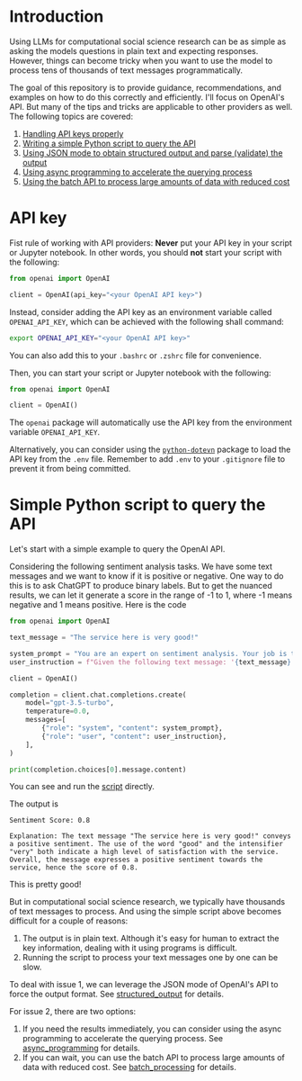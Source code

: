 # Introduction

Using LLMs for computational social science research can be as simple as asking the models questions in plain text and expecting responses.
However, things can become tricky when you want to use the model to process tens of thousands of text messages programmatically.

The goal of this repository is to provide guidance, recommendations, and examples on how to do this correctly and efficiently.
I'll focus on OpenAI's API.
But many of the tips and tricks are applicable to other providers as well.
The following topics are covered:

1. [Handling API keys properly](#api-key)
1. [Writing a simple Python script to query the API](#simple-python-script-to-query-the-api)
1. [Using JSON mode to obtain structured output and parse (validate) the output](/structured_output)
1. [Using async programming to accelerate the querying process](/async_programming)
1. [Using the batch API to process large amounts of data with reduced cost](/batch_processing)

# API key

Fist rule of working with API providers: **Never** put your API key in your script or Jupyter notebook.
In other words, you should **not** start your script with the following:

```python
from openai import OpenAI

client = OpenAI(api_key="<your OpenAI API key>")
```

Instead, consider adding the API key as an environment variable called `OPENAI_API_KEY`, which can be achieved with the following shall command:

```bash
export OPENAI_API_KEY="<your OpenAI API key>"
```
You can also add this to your `.bashrc` or `.zshrc` file for convenience.

Then, you can start your script or Jupyter notebook with the following:

```python
from openai import OpenAI

client = OpenAI()
```

The `openai` package will automatically use the API key from the environment variable `OPENAI_API_KEY`.

Alternatively, you can consider using the [`python-dotevn`](https://github.com/theskumar/python-dotenv) package to load the API key from the `.env` file.
Remember to add `.env` to your `.gitignore` file to prevent it from being committed.

# Simple Python script to query the API

Let's start with a simple example to query the OpenAI API.

Considering the following sentiment analysis tasks.
We have some text messages and we want to know if it is positive or negative.
One way to do this is to ask ChatGPT to produce binary labels.
But to get the nuanced results, we can let it generate a score in the range of -1 to 1, where -1 means negative and 1 means positive.
Here is the code

```python
from openai import OpenAI

text_message = "The service here is very good!"

system_prompt = "You are an expert on sentiment analysis. Your job is to evaluate the sentiment of the given text message."
user_instruction = f"Given the following text message: '{text_message}', please evaluate its sentiment by giving a score in the range of -1 to 1, where -1 means negative and 1 means positive. Also explain why."

client = OpenAI()

completion = client.chat.completions.create(
    model="gpt-3.5-turbo",
    temperature=0.0,
    messages=[
        {"role": "system", "content": system_prompt},
        {"role": "user", "content": user_instruction},
    ],
)

print(completion.choices[0].message.content)
```

You can see and run the [script](/basics/senti_basic.py) directly.

The output is

```
Sentiment Score: 0.8

Explanation: The text message "The service here is very good!" conveys a positive sentiment. The use of the word "good" and the intensifier "very" both indicate a high level of satisfaction with the service. Overall, the message expresses a positive sentiment towards the service, hence the score of 0.8.
```

This is pretty good!

But in computational social science research, we typically have thousands of text messages to process.
And using the simple script above becomes difficult for a couple of reasons:
1. The output is in plain text.
Although it's easy for human to extract the key information, dealing with it using programs is difficult.
2. Running the script to process your text messages one by one can be slow.

To deal with issue 1, we can leverage the JSON mode of OpenAI's API to force the output format.
See [structured_output](/structured_output) for details.

For issue 2, there are two options:
1. If you need the results immediately, you can consider using the async programming to accelerate the querying process. See [async_programming](/async_programming) for details.
1. If you can wait, you can use the batch API to process large amounts of data with reduced cost. See [batch_processing](/batch_processing) for details.